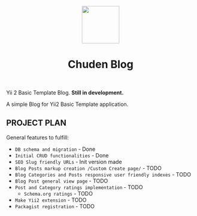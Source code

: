 <p align="center">
    <a href="https://github.com/yiisoft" target="_blank">
        <img src="https://avatars0.githubusercontent.com/u/993323" height="100px">
    </a>
    <h1 align="center">Chuden Blog</h1>
    <br>
</p>

Yii 2 Basic Template Blog. **Still in development.**

A simple Blog for Yii2 Basic Template application.

PROJECT PLAN
-------

General features to fulfill:

- `DB schema and migration` - Done
- `Initial CRUD functionalities` - Done
- `SEO Slug friendly URLs` - Init version made
- `Blog Posts markup creation /Custom Create page/` - TODO
- `Blog Categories and Posts responsive user friendly indexes` - TODO
- `Blog Post general view page` - TODO
- `Post and Category ratings implementation` - TODO
	- `Schema.org ratings` - TODO
- `Make Yii2 extension` - TODO
- `Packagist registration` - TODO